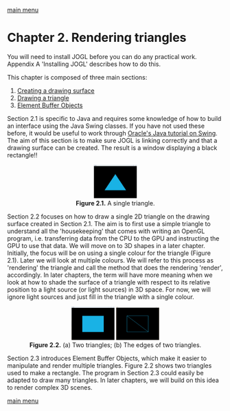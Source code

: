 [main menu](../README.md)

# Chapter 2. Rendering triangles

You will need to install JOGL before you can do any practical work. Appendix A 'Installing JOGL' describes how to do this.

This chapter is composed of three main sections:

1. [Creating a drawing surface](ch2_1.md)
2. [Drawing a triangle](ch2_2.md)
3. [Element Buffer Objects](ch2_3.md)

Section 2.1 is specific to Java and requires some knowledge of how to build an interface using the Java Swing classes. If you have not used these before, it would be useful to work through [Oracle's Java tutorial on Swing](https://docs.oracle.com/javase/tutorial/uiswing/index.html). The aim of this section is to make sure JOGL is linking correctly and that a drawing surface can be created. The result is a window displaying a black rectangle!!

<p align="center">
  <img src="ch2_img/A02_output.png" alt="output from A02" width="100"><br>
  <strong>Figure 2.1.</strong> A single triangle.
</p>

<p></p>

[This is a comment that will be hidden.]: # 

Section 2.2 focuses on how to draw a single 2D triangle on the drawing surface created in Section 2.1. The aim is to first use a simple triangle to understand all the 'housekeeping' that comes with writing an OpenGL program, i.e. transferring data from the CPU to the GPU and instructing the GPU to use that data. We will move on to 3D shapes in a later chapter. Initially, the focus will be on using a single colour for the triangle (Figure 2.1). Later we will look at multiple colours. We will refer to this process as 'rendering' the triangle and call the method that does the rendering 'render', accordingly. In later chapters, the term will have more meaning when we look at how to shade the surface of a triangle with respect to its relative position to a light source (or light sources) in 3D space. For now, we will ignore light sources and just fill in the triangle with a single colour.

<p align="center">
  <img src="ch2_img/A03_output.png" alt="output from A03" width="100">&nbsp;<img src="ch2_img/A03_wireframe.jpg" alt="output from A03" width="100"><br>
  <strong>Figure 2.2.</strong> (a) Two triangles; (b) The edges of two triangles.
</p>

<p></p>

Section 2.3 introduces Element Buffer Objects, which make it easier to manipulate and render multiple triangles. Figure 2.2 shows two triangles used to make a rectangle. The program in Section 2.3 could easily be adapted to draw many triangles. In later chapters, we will build on this idea to render complex 3D scenes.

[main menu](../README.md)
